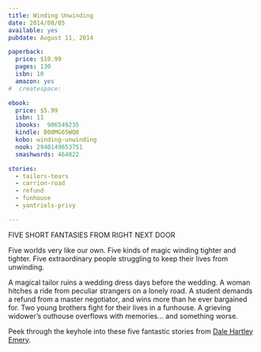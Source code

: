 ```yaml
---
title: Winding Unwinding
date: 2014/08/05
available: yes
pubdate: August 11, 2014

paperback:
  price: $10.99
  pages: 130
  isbn: 10
  amazon: yes
#  createspace: 

ebook:
  price: $5.99
  isbn: 11
  ibooks:  906549235
  kindle: B00MG65WQ8
  kobo: winding-unwinding
  nook: 2940149653751
  smashwords: 464822

stories:
  - tailors-tears
  - carrion-road
  - refund
  - funhouse
  - yantriels-privy

---
```


FIVE SHORT FANTASIES FROM RIGHT NEXT DOOR

Five worlds very like our own.
Five kinds of magic winding tighter and tighter.
Five extraordinary people struggling to keep their lives from unwinding.

A magical tailor ruins a wedding dress days before the wedding.
A woman hitches a ride from peculiar strangers on a lonely road.
A student demands a refund from a master negotiator,
and wins more than he ever bargained for.
Two young brothers fight for their lives in a funhouse.
A grieving widower’s outhouse overflows with memories...
and something worse.

Peek through the keyhole into these five fantastic stories from
[Dale Hartley Emery](http://dalehartleyemery.com/).

